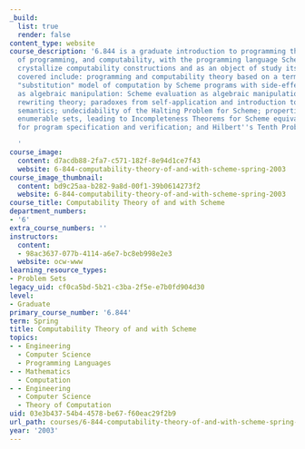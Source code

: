 ```yaml
---
_build:
  list: true
  render: false
content_type: website
course_description: '6.844 is a graduate introduction to programming theory, logic
  of programming, and computability, with the programming language Scheme used to
  crystallize computability constructions and as an object of study itself. Topics
  covered include: programming and computability theory based on a term-rewriting,
  "substitution" model of computation by Scheme programs with side-effects; computation
  as algebraic manipulation: Scheme evaluation as algebraic manipulation and term
  rewriting theory; paradoxes from self-application and introduction to formal programming
  semantics; undecidability of the Halting Problem for Scheme; properties of recursively
  enumerable sets, leading to Incompleteness Theorems for Scheme equivalences; logic
  for program specification and verification; and Hilbert''s Tenth Problem.

  '
course_image:
  content: d7acdb88-2fa7-c571-182f-8e94d1ce7f43
  website: 6-844-computability-theory-of-and-with-scheme-spring-2003
course_image_thumbnail:
  content: bd9c25aa-b282-9a8d-00f1-39b0614273f2
  website: 6-844-computability-theory-of-and-with-scheme-spring-2003
course_title: Computability Theory of and with Scheme
department_numbers:
- '6'
extra_course_numbers: ''
instructors:
  content:
  - 98ac3637-077b-4114-a6e7-bc8eb998e2e3
  website: ocw-www
learning_resource_types:
- Problem Sets
legacy_uid: cf0ca5bd-5b21-c3ba-2f5e-e7b0fd904d30
level:
- Graduate
primary_course_number: '6.844'
term: Spring
title: Computability Theory of and with Scheme
topics:
- - Engineering
  - Computer Science
  - Programming Languages
- - Mathematics
  - Computation
- - Engineering
  - Computer Science
  - Theory of Computation
uid: 03e3b437-54b4-4578-be67-f60eac29f2b9
url_path: courses/6-844-computability-theory-of-and-with-scheme-spring-2003
year: '2003'
---
```

